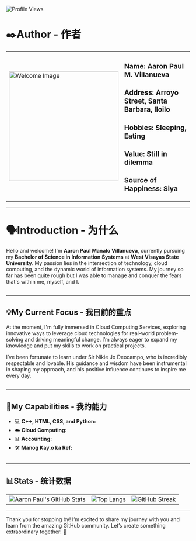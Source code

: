 ![Profile Views](https://komarev.com/ghpvc/?username=Aaron1231231233123&color=brightgreen)
# ✒️Author - 作者

<table border="0">
  <tr>
    <td>
      <img src="https://static.wixstatic.com/media/449abe_5bcdc480851443d6b592c87fa3552f4e~mv2.jpg/v1/fill/w_499,h_499,al_c,q_80,usm_0.66_1.00_0.01,enc_auto/cb-color.jpg" alt="Welcome Image" width="300" height="300"/>
    </td>
    <td>
      <strong><h3>Name:</strong> Aaron Paul M. Villanueva</h3>
      <strong><h3>Address:</strong> Arroyo Street, Santa Barbara, Iloilo</h3>
      <strong><h3>Hobbies:</strong> Sleeping, Eating</h3>
      <strong><h3>Value:</strong> Still in dilemma</h3>
      <strong><h3>Source of Happiness:</strong> Siya</h3>
    </td>
  </tr>
</table>
        
---

# 🗣️Introduction - 为什么
Hello and welcome! I'm **Aaron Paul Manalo Villanueva**, currently pursuing my **Bachelor of Science in Information Systems** at **West Visayas State University**. My passion lies in the intersection of technology, cloud computing, and the dynamic world of information systems. My journey so far has been quite rough but I was able to manage and conquer the fears that's within me, myself, and I.
##
---

## 💡My Current Focus - 我目前的重点
At the moment, I'm fully immersed in Cloud Computing Services, exploring innovative ways to leverage cloud technologies for real-world problem-solving and driving meaningful change. I’m always eager to expand my knowledge and put my skills to work on practical projects.

I’ve been fortunate to learn under Sir Nikie Jo Deocampo, who is incredibly respectable and lovable. His guidance and wisdom have been instrumental in shaping my approach, and his positive influence continues to inspire me every day.
##
---

## 🧠My Capabilities - 我的能力
- 💻 **C++, HTML, CSS, and Python:**
- ☁️ **Cloud Computing:** 
- 📊 **Accounting:**
- 🛠️ **Manog Kay.o ka Ref:** 
##
---

## 📊Stats - 统计数据
<table border="0">
  <tr>
    <td><img src="https://github-readme-stats.vercel.app/api?username=Aaron1231231233123&show_icons=true&theme=radical" alt="Aaron Paul's GitHub Stats"/></td>
    <td><img src="https://github-readme-stats.vercel.app/api/top-langs/?username=Aaron1231231233123&layout=compact&theme=radical" alt="Top Langs"/></td>
    <td><img src="http://github-readme-streak-stats.herokuapp.com?user=Aaron1231231233123&theme=radical" alt="GitHub Streak"/></td>
  </tr>
</table>

---

Thank you for stopping by! I’m excited to share my journey with you and learn from the amazing GitHub community. Let’s create something extraordinary together! 🌟
